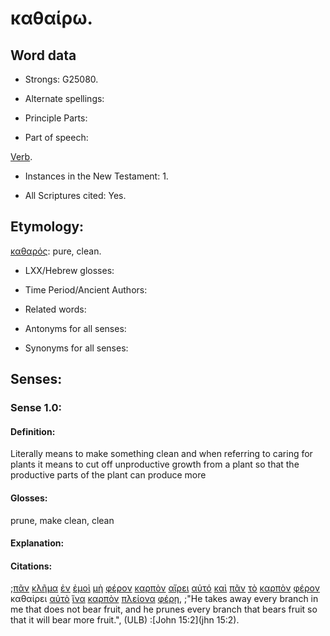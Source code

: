 # καθαίρω.

<!-- Status: S3=Needs2ndReview -->
<!-- Lexica used for edits: BDAG, FFM, LN, A-S -->

## Word data

* Strongs: G25080.


* Alternate spellings:

* Principle Parts: 

* Part of speech: 

[Verb](http://ugg.readthedocs.io/en/latest/verb.html).

* Instances in the New Testament: 1.

* All Scriptures cited: Yes.

## Etymology: 

[καθαρός](../G25130/01.md): pure, clean.

* LXX/Hebrew glosses: 

* Time Period/Ancient Authors: 

* Related words: 

* Antonyms for all senses:

* Synonyms for all senses: 

## Senses:

### Sense 1.0:

#### Definition: 

Literally means to make something clean and when referring to caring for plants it means to cut off unproductive growth from a plant so that the productive parts of the plant can produce more

#### Glosses:

prune, make clean, clean

#### Explanation:

#### Citations:

;[πᾶν](../G39560/01.md) [κλῆμα](../G28140/01.md) [ἐν](../G17220/01.md) [ἐμοὶ](../G14730/01.md) [μὴ](../G33610/01.md) [φέρον](../G53420/01.md) [καρπὸν](../G25900/01.md) [αἴρει](../G01420/01.md) [αὐτό](../G08460/01.md) [καὶ](../G25320/01.md) [πᾶν](../G39560/01.md) [τὸ](../G35880/01.md) [καρπὸν](../G25900/01.md) [φέρον](../G53420/01.md) καθαίρει [αὐτὸ](../G08460/01.md) [ἵνα](../G24430/01.md) [καρπὸν](../G25900/01.md) [πλείονα](../G41190/01.md) [φέρῃ](../G53420/01.md), 
;"He takes away every branch in me that does not bear fruit, and he prunes every branch that bears fruit so that it will bear more fruit.", (ULB)
:[John 15:2](jhn 15:2).
